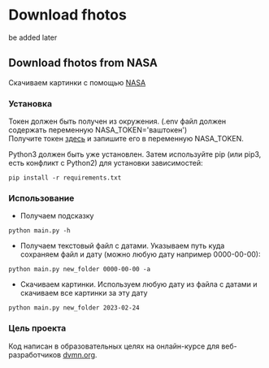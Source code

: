 # Download fhotos
be added later

## Download fhotos from NASA
Скачиваем картинки с помощью [NASA](https://api.nasa.gov/)



### Установка

Токен должен быть получен из окружения. (.env файл должен содержать переменную NASA_TOKEN='ваштокен')  
Получите токен [здесь](https://api.nasa.gov/) и запишите его в переменную NASA_TOKEN.


Python3 должен быть уже установлен. Затем используйте pip (или pip3, есть конфликт с Python2) для установки зависимостей:
```
pip install -r requirements.txt
```


### Использование

* Получаем подсказку
```
python main.py -h
```
* Получаем текстовый файл с датами.
Указываем путь куда сохраняем файл и дату
 (можно любую дату например 0000-00-00):
```
python main.py new_folder 0000-00-00 -a
```
* Скачиваем картинки.
Используем любую дату из файла с датами
и скачиваем все картинки за эту дату
```
python main.py new_folder 2023-02-24
```


### Цель проекта
Код написан в образовательных целях на онлайн-курсе для веб-разработчиков [dvmn.org](https://dvmn.org/).
